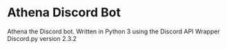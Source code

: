 # Athena Discord Bot
 Athena the Discord bot. Written in Python 3 using the Discord API Wrapper Discord.py version 2.3.2
